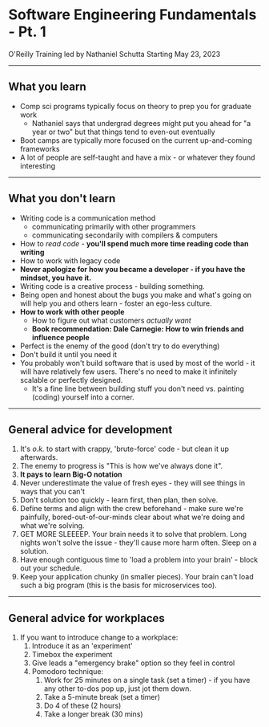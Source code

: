 # Software Engineering Fundamentals - Pt. 1
O'Reilly Training led by Nathaniel Schutta
Starting May 23, 2023

---

## What you learn
- Comp sci programs typically focus on theory to prep you for graduate work
    - Nathaniel says that undergrad degrees might put you ahead for "a year or two" but that things tend to even-out eventually
- Boot camps are typically more focused on the current up-and-coming frameworks
- A lot of people are self-taught and have a mix - or whatever they found interesting

---

## What you don't learn
- Writing code is a communication method
    - communicating primarily with other programmers
    - communicating secondarily with compilers & computers
- How to *read code* - **you'll spend much more time reading code than writing**
- How to work with legacy code
- **Never apologize for how you became a developer - if you have the mindset, you have it.**
- Writing code is a creative process - building something.
- Being open and honest about the bugs you make and what's going on will help you and others learn - foster an ego-less culture.
- **How to work with other people**
    - How to figure out what customers *actually want*
    - **Book recommendation: Dale Carnegie: How to win friends and influence people**
- Perfect is the enemy of the good (don't try to do everything)
- Don't build it until you need it
- You probably won't build software that is used by most of the world - it will have relatively few users. There's no need to make it infinitely scalable or perfectly designed.
    - It's a fine line between building stuff you don't need vs. painting (coding) yourself into a corner.

---

## General advice for development
1. It's *o.k.* to start with crappy, 'brute-force' code - but clean it up afterwards.
2. The enemy to progress is "This is how we've always done it".
3. **It pays to learn Big-O notation**
4. Never underestimate the value of fresh eyes - they will see things in ways that you can't
5. Don't solution too quickly - learn first, then plan, then solve.
6. Define terms and align with the crew beforehand - make sure we're painfully, bored-out-of-our-minds clear about what we're doing and what we're solving.
7. GET MORE SLEEEEP. Your brain needs it to solve that problem. Long nights won't solve the issue - they'll cause more harm often. Sleep on a solution.
8. Have enough contiguous time to 'load a problem into your brain' - block out your schedule.
9. Keep your application chunky (in smaller pieces). Your brain can't load such a big program (this is the basis for microservices too).


---

## General advice for workplaces
1. If you want to introduce change to a workplace:
    1. Introduce it as an 'experiment'
    2. Timebox the experiment
    3. Give leads a "emergency brake" option so they feel in control
    4. Pomodoro technique:
        1. Work for 25 minutes on a single task (set a timer) - if you have any other to-dos pop up, just jot them down.
        2. Take a 5-minute break (set a timer)
        3. Do 4 of these (2 hours)
        4. Take a longer break (30 mins)
